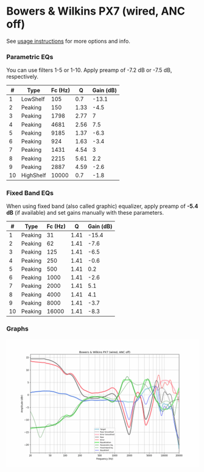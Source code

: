 # Bowers & Wilkins PX7 (wired, ANC off)
See [usage instructions](https://github.com/jaakkopasanen/AutoEq#usage) for more options and info.

### Parametric EQs
You can use filters 1-5 or 1-10. Apply preamp of -7.2 dB or -7.5 dB, respectively.

|   # | Type      |   Fc (Hz) |    Q |   Gain (dB) |
|-----|-----------|-----------|------|-------------|
|   1 | LowShelf  |       105 | 0.7  |       -13.1 |
|   2 | Peaking   |       150 | 1.33 |        -4.5 |
|   3 | Peaking   |      1798 | 2.77 |         7   |
|   4 | Peaking   |      4681 | 2.56 |         7.5 |
|   5 | Peaking   |      9185 | 1.37 |        -6.3 |
|   6 | Peaking   |       924 | 1.63 |        -3.4 |
|   7 | Peaking   |      1431 | 4.54 |         3   |
|   8 | Peaking   |      2215 | 5.61 |         2.2 |
|   9 | Peaking   |      2887 | 4.59 |        -2.6 |
|  10 | HighShelf |     10000 | 0.7  |        -1.8 |

### Fixed Band EQs
When using fixed band (also called graphic) equalizer, apply preamp of **-5.4 dB** (if available) and set gains manually with these parameters.

|   # | Type    |   Fc (Hz) |    Q |   Gain (dB) |
|-----|---------|-----------|------|-------------|
|   1 | Peaking |        31 | 1.41 |       -15.4 |
|   2 | Peaking |        62 | 1.41 |        -7.6 |
|   3 | Peaking |       125 | 1.41 |        -6.5 |
|   4 | Peaking |       250 | 1.41 |        -0.6 |
|   5 | Peaking |       500 | 1.41 |         0.2 |
|   6 | Peaking |      1000 | 1.41 |        -2.6 |
|   7 | Peaking |      2000 | 1.41 |         5.1 |
|   8 | Peaking |      4000 | 1.41 |         4.1 |
|   9 | Peaking |      8000 | 1.41 |        -3.7 |
|  10 | Peaking |     16000 | 1.41 |        -8.3 |

### Graphs
![](./Bowers%20&%20Wilkins%20PX7%20(wired,%20ANC%20off).png)
